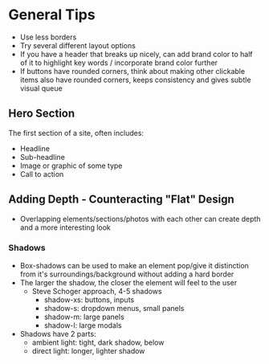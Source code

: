 # General Tips

- Use less borders
- Try several different layout options
- If you have a header that breaks up nicely, can add brand color to half of it to highlight key words / incorporate brand color further
- If buttons have rounded corners, think about making other clickable items also have rounded corners, keeps consistency and gives subtle visual queue

## Hero Section

The first section of a site, often includes:
- Headline
- Sub-headline
- Image or graphic of some type
- Call to action

## Adding Depth - Counteracting "Flat" Design

- Overlapping elements/sections/photos with each other can create depth and a more interesting look

### Shadows

- Box-shadows can be used to make an element pop/give it distinction from it's surroundings/background without adding a hard border
- The larger the shadow, the closer the element will feel to the user
  - Steve Schoger approach, 4-5 shadows
     - shadow-xs: buttons, inputs
     - shadow-s: dropdown menus, small panels
     - shadow-m: large panels
     - shadow-l: large modals
- Shadows have 2 parts:
    - ambient light: tight, dark shadow, below
    - direct light: longer, lighter shadow
